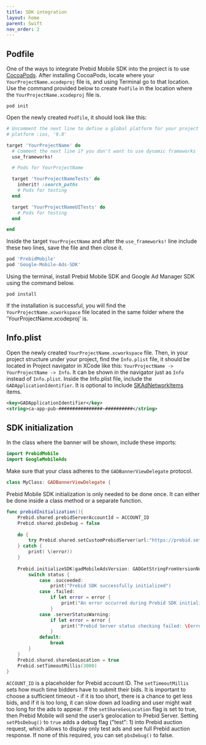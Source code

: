 ```yaml
---
title: SDK integration
layout: home
parent: Swift
nav_order: 2
---
```


## Podfile
One of the ways to integrate Prebid Mobile SDK into the project is to use [CocoaPods]. After installing CocoaPods, locate where your `YourProjectName.xcodeproj` file is, and using Terminal go to that location. Use the command provided below to create `Podfile` in the location where the `YourProjectName.xcodeproj` file is.
```
pod init
```

Open the newly created `Podfile`, it should look like this:
```ruby
# Uncomment the next line to define a global platform for your project
# platform :ios, '9.0'

target 'YourProjectName' do
  # Comment the next line if you don't want to use dynamic frameworks
  use_frameworks!

  # Pods for YourProjectName

  target 'YourProjectNameTests' do
    inherit! :search_paths
    # Pods for testing
  end

  target 'YourProjectNameUITests' do
    # Pods for testing
  end

end
```

Inside the target `YourProjectName` and after the `use_frameworks!` line include these two lines, save the file and then close it.
```ruby
pod 'PrebidMobile'
pod 'Google-Mobile-Ads-SDK'
```

Using the terminal, install Prebid Mobile SDK and Google Ad Manager SDK using the command below.
```
pod install
```
If the installation is successful, you will find the `YourProjectName.xcworkspace` file located in the same folder where the 'YourProjectName.xcodeproj' is.

## Info.plist
Open the newly created `YourProjectName.xcworkspace` file. Then, in your project structure under your project, find the `Info.plist` file, it should be located in Project navigator in XCode like this: `YourProjectName -> YourProjectName -> Info`. It can be shown in the navigator just as `Info` instead of `Info.plist`.
Inside the Info.plist file, include the `GADApplicationIdentifier`. It is optional to include [SKAdNetworkItems] items.
```xml
<key>GADApplicationIdentifier</key>
<string>ca-app-pub-################~##########</string>
```

## SDK initialization
In the class where the banner will be shown, include these imports:
```swift
import PrebidMobile
import GoogleMobileAds
```

Make sure that your class adheres to the `GADBannerViewDelegate` protocol.
```swift
class MyClass: GADBannerViewDelegate {
```

Prebid Mobile SDK initialization is only needed to be done once. It can either be done inside a class method or a separate function.
```swift
func prebidInitialization(){
    Prebid.shared.prebidServerAccountId = ACCOUNT_ID
    Prebid.shared.pbsDebug = false
            
    do {
        try Prebid.shared.setCustomPrebidServer(url:"https://prebid.setupad.io/openrtb2/auction")
    } catch {
        print( \(error))
    }
            
    Prebid.initializeSDK(gadMobileAdsVersion: GADGetStringFromVersionNumber(GADMobileAds.sharedInstance().versionNumber)) { status, error in
        switch status {
            case .succeeded:
                print("Prebid SDK successfully initialized")
            case .failed:
                if let error = error {
                    print("An error occurred during Prebid SDK initialization: \(error.localizedDescription)")
                }
            case .serverStatusWarning:
                if let error = error {
                    print("Prebid Server status checking failed: \(error.localizedDescription)")
                }
            default:
                break
        }
    }
    Prebid.shared.shareGeoLocation = true
    Prebid.setTimeoutMillis(3000)
}
```
`ACCOUNT_ID` is a placeholder for Prebid account ID.
The `setTimeoutMillis` sets how much time bidders have to submit their bids. It is important to choose a sufficient timeout - if it is too short, there is a chance to get less bids, and if it is too long, it can slow down ad loading and user might wait too long for the ads to appear. If the `setShareGeoLocation` flag is set to true, then Prebid Mobile will send the user’s geolocation to Prebid Server. Setting `setPbsDebug()` to `true` adds a debug flag ("test": 1) into Prebid auction request, which allows to display only test ads and see full Prebid auction response. If none of this required, you can set `pbsDebug()` to false.

[CocoaPods]: https://cocoapods.org/
[SKAdNetworkItems]: https://developers.google.com/ad-manager/mobile-ads-sdk/ios/quick-start#expandable-1  
